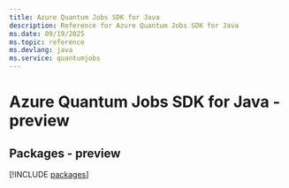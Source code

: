 ```yaml
---
title: Azure Quantum Jobs SDK for Java
description: Reference for Azure Quantum Jobs SDK for Java
ms.date: 09/19/2025
ms.topic: reference
ms.devlang: java
ms.service: quantumjobs
---
```

# Azure Quantum Jobs SDK for Java - preview
## Packages - preview
[!INCLUDE [packages](quantum-jobs-index.md)]